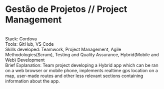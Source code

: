 # Gestão de Projetos // Project Management
<br>
Stack: Cordova
<br>
Tools: GitHub, VS Code
<br>
Skills developed: Teamwork, Project Management, Agile Methodologies(Scrum), Testing and Quality Assurance, Hybrid(Mobile and Web) Development
<br>
Brief Explanation: Team project developing a Hybrid app which can be ran on a web browser or mobile phone, implements realtime gps location on a map, user-made routes and other less relevant sections containing information about the app.